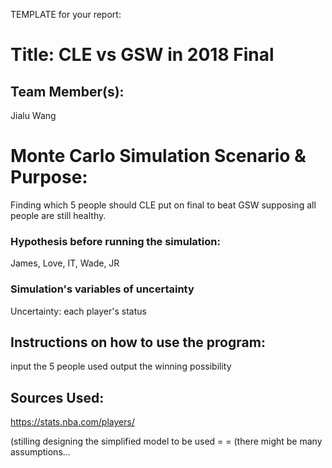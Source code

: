 TEMPLATE for your report:

# Title: CLE vs GSW in 2018 Final

## Team Member(s):
Jialu Wang

# Monte Carlo Simulation Scenario & Purpose:
Finding which 5 people should CLE put on final to beat GSW supposing all people are still healthy.

### Hypothesis before running the simulation:
James, Love, IT, Wade, JR

### Simulation's variables of uncertainty
Uncertainty: each player's status

## Instructions on how to use the program:
input the 5 people used
output the winning possibility

## Sources Used:
https://stats.nba.com/players/

(stilling designing the simplified model to be used = =
(there might be many assumptions...
